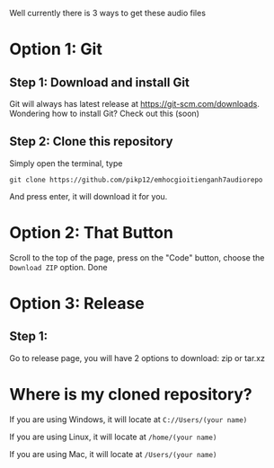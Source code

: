 

Well currently there is 3 ways to get these audio files

# Option 1: Git
## Step 1: Download and install Git
Git will always has latest release at https://git-scm.com/downloads. Wondering how to install Git? Check out this (soon)

## Step 2: Clone this repository
Simply open the terminal, type

```git clone https://github.com/pikp12/emhocgioitienganh7audiorepo```

And press enter, it will download it for you.
# Option 2: That Button
Scroll to the top of the page, press on the "Code" button, choose the ```Download ZIP``` option. Done
# Option 3: Release 
## Step 1: 
Go to release page, you will have 2 options to download: zip or tar.xz
# Where is my cloned repository?
If you are using Windows, it will locate at ```C://Users/(your name)```

If you are using Linux, it will locate at ```/home/(your name)```

If you are using Mac, it will locate at ```/Users/(your name)``` 
